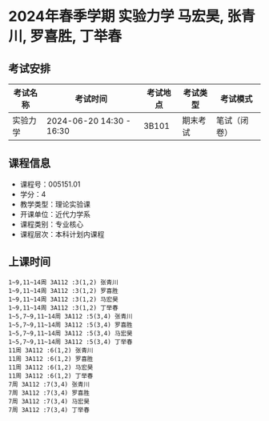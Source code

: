 # 2024年春季学期 实验力学 马宏昊, 张青川, 罗喜胜, 丁举春




## 考试安排

| 考试名称 | 考试时间 | 考试地点 | 考试类型 | 考试模式 |
| -------- | -------- | -------- | -------- | -------- |
| 实验力学 | 2024-06-20 14:30 - 16:30 | 3B101 | 期末考试 | 笔试（闭卷） |





## 课程信息

- 课程号：005151.01
- 学分：4
- 教学类型：理论实验课
- 开课单位：近代力学系
- 课程类别：专业核心
- 课程层次：本科计划内课程

## 上课时间

```
1~9,11~14周 3A112 :3(1,2) 张青川
1~9,11~14周 3A112 :3(1,2) 罗喜胜
1~9,11~14周 3A112 :3(1,2) 马宏昊
1~9,11~14周 3A112 :3(1,2) 丁举春
1~5,7~9,11~14周 3A112 :5(3,4) 张青川
1~5,7~9,11~14周 3A112 :5(3,4) 罗喜胜
1~5,7~9,11~14周 3A112 :5(3,4) 马宏昊
1~5,7~9,11~14周 3A112 :5(3,4) 丁举春
11周 3A112 :6(1,2) 张青川
11周 3A112 :6(1,2) 罗喜胜
11周 3A112 :6(1,2) 马宏昊
11周 3A112 :6(1,2) 丁举春
7周 3A112 :7(3,4) 张青川
7周 3A112 :7(3,4) 罗喜胜
7周 3A112 :7(3,4) 马宏昊
7周 3A112 :7(3,4) 丁举春
```

